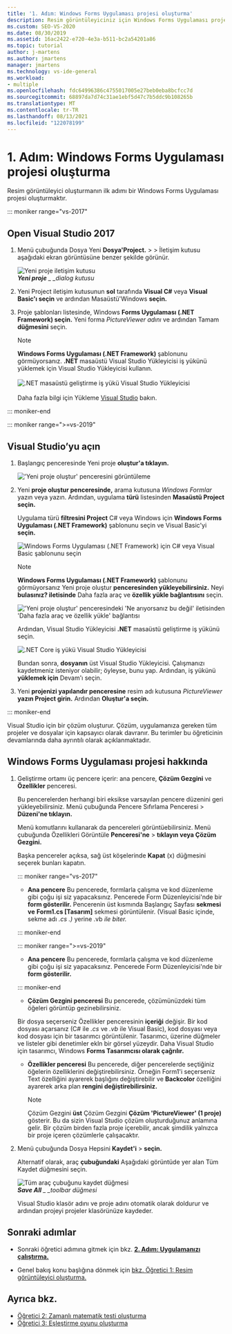 ```yaml
---
title: '1. Adım: Windows Forms Uygulaması projesi oluşturma'
description: Resim görüntüleyiciniz için Windows Forms Uygulaması projesi oluşturma hakkında bilgi edinebilirsiniz.
ms.custom: SEO-VS-2020
ms.date: 08/30/2019
ms.assetid: 16ac2422-e720-4e3a-b511-bc2a54201a86
ms.topic: tutorial
author: j-martens
ms.author: jmartens
manager: jmartens
ms.technology: vs-ide-general
ms.workload:
- multiple
ms.openlocfilehash: fdc64996386c4755017005e27beb0eba8bcfcc7d
ms.sourcegitcommit: 68897da7d74c31ae1ebf5d47c7b5ddc9b108265b
ms.translationtype: MT
ms.contentlocale: tr-TR
ms.lasthandoff: 08/13/2021
ms.locfileid: "122078199"
---
```

# <a name="step-1-create-a-windows-forms-app-project"></a>1. Adım: Windows Forms Uygulaması projesi oluşturma

Resim görüntüleyici oluşturmanın ilk adımı bir Windows Forms Uygulaması projesi oluşturmaktır.

::: moniker range="vs-2017"

## <a name="open-visual-studio-2017"></a>Open Visual Studio 2017

1. Menü çubuğunda Dosya Yeni **Dosya'Project.**  >    >   İletişim kutusu aşağıdaki ekran görüntüsüne benzer şekilde görünür.

     ![Yeni proje iletişim kutusu](../ide/media/newprojectdialogcallouts.png)<br/>***Yeni proje** _ _dialog kutusu*

2. Yeni Project iletişim kutusunun **sol** tarafında **Visual C#** veya **Visual Basic'ı seçin** ve ardından Masaüstü'Windows **seçin.**

3. Proje şablonları listesinde, Windows **Forms Uygulaması (.NET Framework) seçin.** Yeni forma *PictureViewer adını* ve ardından Tamam **düğmesini** seçin.

    >[!NOTE]
    >**Windows Forms Uygulaması (.NET Framework)** şablonunu görmüyorsanız. **.NET** masaüstü Visual Studio Yükleyicisi iş yükünü yüklemek için Visual Studio Yükleyicisi kullanın.<br/><br/>![.NET masaüstü geliştirme iş yükü Visual Studio Yükleyicisi](../ide/media/dot-net-desktop-dev-workload.png)<br/><br/> Daha fazla bilgi için Yükleme [Visual Studio](../install/install-visual-studio.md) bakın.

::: moniker-end

::: moniker range=">=vs-2019"

## <a name="open-visual-studio"></a>Visual Studio’yu açın

1. Başlangıç penceresinde Yeni proje **oluştur'a tıklayın.**

   !['Yeni proje oluştur' penceresini görüntüleme](../get-started/media/vs-2019/create-new-project-dark-theme.png)

1. Yeni **proje oluştur penceresinde,** arama kutusuna *Windows Formlar* yazın veya yazın. Ardından, uygulama **türü** listesinden **Masaüstü Project seçin.**

   Uygulama türü **filtresini Project** C# veya Windows için **Windows Forms Uygulaması (.NET Framework)** şablonunu seçin ve Visual Basic'yi **seçin.**

   ![Windows Forms Uygulaması (.NET Framework) için C# veya Visual Basic şablonunu seçin](./media/create-new-project-search-winforms-filtered.png)

   > [!NOTE]
   > **Windows Forms Uygulaması (.NET Framework)** şablonunu görmüyorsanız Yeni proje oluştur **penceresinden yükleyebilirsiniz.** Neyi **bulasınız? iletisinde** Daha fazla araç ve **özellik yükle bağlantısını** seçin.
   >
   > !['Yeni proje oluştur' penceresindeki 'Ne arıyorsanız bu değil' iletisinden 'Daha fazla araç ve özellik yükle' bağlantısı](../get-started/media/vs-2019/not-finding-what-looking-for.png)
   >
   > Ardından, Visual Studio Yükleyicisi **.NET** masaüstü geliştirme iş yükünü seçin.
   >
   > ![.NET Core iş yükü Visual Studio Yükleyicisi](../ide/media/install-dot-net-desktop-env.png)
   >
   > Bundan sonra, **dosyanın** üst Visual Studio Yükleyicisi. Çalışmanızı kaydetmeniz isteniyor olabilir; öyleyse, bunu yap. Ardından, iş yükünü **yüklemek için** Devam'ı seçin.

1. Yeni **projenizi yapılandır penceresine** resim adı kutusuna *PictureViewer* **yazın Project girin.** Ardından **Oluştur'a seçin.**

::: moniker-end

Visual Studio için bir çözüm oluşturur. Çözüm, uygulamanıza gereken tüm projeler ve dosyalar için kapsayıcı olarak davranır. Bu terimler bu öğreticinin devamlarında daha ayrıntılı olarak açıklanmaktadır.

## <a name="about-the-windows-forms-app-project"></a>Windows Forms Uygulaması projesi hakkında

1. Geliştirme ortamı üç pencere içerir: ana pencere, **Çözüm Gezgini** ve **Özellikler** penceresi.

     Bu pencerelerden herhangi biri eksikse varsayılan pencere düzenini geri yükleyebilirsiniz. Menü çubuğunda Pencere Sıfırlama Penceresi  >  **Düzeni'ne tıklayın.**

     Menü komutlarını kullanarak da pencereleri görüntüebilirsiniz. Menü çubuğunda Özellikleri Görüntüle **Penceresi'ne**  >  **tıklayın veya Çözüm Gezgini.** 

     Başka pencereler açıksa, sağ üst köşelerinde **Kapat** (x) düğmesini seçerek bunları kapatın.

    ::: moniker range="vs-2017"

    * **Ana pencere** Bu pencerede, formlarla çalışma ve kod düzenleme gibi çoğu işi siz yapacaksınız. Pencerede Form Düzenleyicisi'nde bir **form gösterilir.** Pencerenin üst kısmında Başlangıç Sayfası **sekmesi ve** **Form1.cs [Tasarım]** sekmesi görüntülenir. (Visual Basic içinde, sekme adı *.cs .)* yerine .vb *ile biter.*

    ::: moniker-end

    ::: moniker range=">=vs-2019"

    * **Ana pencere** Bu pencerede, formlarla çalışma ve kod düzenleme gibi çoğu işi siz yapacaksınız. Pencerede Form Düzenleyicisi'nde bir **form gösterilir.**

    ::: moniker-end

    * **Çözüm Gezgini penceresi** Bu pencerede, çözümünüzdeki tüm öğeleri görüntüp gezinebilirsiniz.

    Bir dosya seçerseniz Özellikler penceresinin **içeriği** değişir. Bir kod dosyası açarsanız (C# ile *.cs* ve *.vb* ile Visual Basic), kod dosyası veya kod dosyası için bir tasarımcı görüntülenir. Tasarımcı, üzerine düğmeler ve listeler gibi denetimler ekln bir görsel yüzeydir. Daha Visual Studio için tasarımcı, Windows **Forms Tasarımcısı olarak çağrılır.**

    * **Özellikler penceresi** Bu pencerede, diğer pencerelerde seçtiğiniz öğelerin özelliklerini değiştirebilirsiniz. Örneğin Form1'i seçerseniz Text özelliğini ayarerek başlığını değiştirebilir ve **Backcolor** özelliğini ayarerek arka plan **rengini değiştirebilirsiniz.**

      > [!NOTE]
      > Çözüm Gezgini **üst** Çözüm Gezgini **Çözüm 'PictureViewer' (1 proje)** gösterir. Bu da sizin Visual Studio çözüm oluşturduğunuz anlamına gelir. Bir çözüm birden fazla proje içerebilir, ancak şimdilik yalnızca bir proje içeren çözümlerle çalışacaktır.

1. Menü çubuğunda Dosya Hepsini **Kaydet'i**  >  **seçin.**

     Alternatif olarak, araç **çubuğundaki** Aşağıdaki görüntüde yer alan Tüm Kaydet düğmesini seçin.

     ![Tüm araç çubuğunu kaydet düğmesi](../ide/media/express_iconsaveall.png)<br/>
     ***Save All** _ _toolbar düğmesi*

     Visual Studio klasör adını ve proje adını otomatik olarak doldurur ve ardından projeyi projeler klasörünüze kaydeder.

## <a name="next-steps"></a>Sonraki adımlar

* Sonraki öğretici adımına gitmek için bkz. **[2. Adım: Uygulamanızı çalıştırma.](../ide/step-2-run-your-program.md)**

* Genel bakış konu başlığına dönmek için [bkz. Öğretici 1: Resim görüntüleyici oluşturma.](../ide/tutorial-1-create-a-picture-viewer.md)

## <a name="see-also"></a>Ayrıca bkz.

* [Öğretici 2: Zamanlı matematik testi oluşturma](tutorial-2-create-a-timed-math-quiz.md)
* [Öğretici 3: Eşleştirme oyunu oluşturma](tutorial-3-create-a-matching-game.md)
